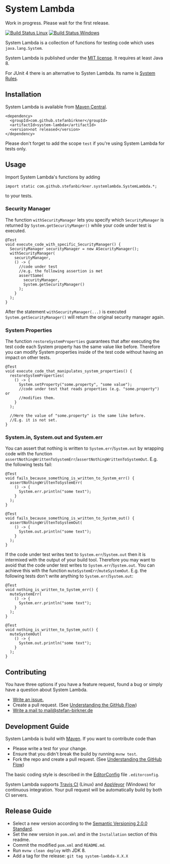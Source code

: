 # System Lambda

Work in progress. Please wait for the first release.

[![Build Status Linux](https://travis-ci.org/stefanbirkner/system-lambda.svg?branch=master)](https://travis-ci.org/stefanbirkner/system-lambda) [![Build Status Windows](https://ci.appveyor.com/api/projects/status/4ck6g0triwhvk9dy?svg=true)](https://ci.appveyor.com/project/stefanbirkner/system-lambda)

System Lambda is a collection of functions for testing code which uses
`java.lang.System`.

System Lambda is published under the
[MIT license](http://opensource.org/licenses/MIT). It requires at least Java 8.

For JUnit 4 there is an alternative to Systen Lambda. Its name is
[System Rules](http://stefanbirkner.github.io/system-rules/index.html).

## Installation

System Lambda is available from
[Maven Central](http://search.maven.org/#search%7Cga%7C1%7Cg%3A%22com.github.stefanbirkner%22%20AND%20a%3A%22system-lambda%22).

    <dependency>
      <groupId>com.github.stefanbirkner</groupId>
      <artifactId>system-lambda</artifactId>
      <version>not released</version>
    </dependency>

Please don't forget to add the scope `test` if you're using System
Lambda for tests only.


## Usage

Import System Lambda's functions by adding

    import static com.github.stefanbirkner.systemlambda.SystemLambda.*;

to your tests.


### Security Manager

The function `withSecurityManager` lets you specify which `SecurityManager` is
returned by `System.getSecurityManger()` while your code under test is
executed.

    @Test
    void execute_code_with_specific_SecurityManager() {
      SecurityManager securityManager = new ASecurityManager();
      withSecurityManager(
        securityManager,
        () -> {
          //code under test
          //e.g. the following assertion is met
          assertSame(
            securityManager,
            System.getSecurityManager()
          );
        }
      );
    }

After the statement `withSecurityManager(...)` is executed
`System.getSecurityManager()` will return the original security manager again.


### System Properties

The function `restoreSystemProperties` guarantees that after executing the test
code each System property has the same value like before. Therefore you
can modify System properties inside of the test code without having an impact on
other tests.

    @Test
    void execute_code_that_manipulates_system_properties() {
      restoreSystemProperties(
        () -> {
          System.setProperty("some.property", "some value");
          //code under test that reads properties (e.g. "some.property") or
          //modifies them.
        }
      );
      
      //Here the value of "some.property" is the same like before.
      //E.g. it is not set.
    }

### System.in, System.out and System.err

You can assert that nothing is written to `System.err`/`System.out` by wrapping
code with the function
`assertNothingWrittenToSystemErr`/`assertNothingWrittenToSystemOut`. E.g. the
following tests fail:

    @Test
    void fails_because_something_is_written_to_System_err() {
      assertNothingWrittenToSystemErr(
        () -> {
          System.err.println("some text");
        }
      );
    }

    @Test
    void fails_because_something_is_written_to_System_out() {
      assertNothingWrittenToSystemOut(
        () -> {
          System.out.println("some text");
        }
      );
    }

If the code under test writes text to `System.err`/`System.out` then it is
intermixed with the output of your build tool. Therefore you may want to avoid
that the code under test writes to `System.err`/`System.out`. You can achieve
this with the function `muteSystemErr`/`muteSystemOut`. E.g. the following tests
don't write anything to `System.err`/`System.out`:

    @Test
    void nothing_is_written_to_System_err() {
      muteSystemErr(
        () -> {
          System.err.println("some text");
        }
      );
    }

    @Test
    void nothing_is_written_to_System_out() {
      muteSystemOut(
        () -> {
          System.out.println("some text");
        }
      );
    }


## Contributing

You have three options if you have a feature request, found a bug or
simply have a question about System Lambda.

* [Write an issue.](https://github.com/stefanbirkner/system-lambda/issues/new)
* Create a pull request. (See [Understanding the GitHub Flow](https://guides.github.com/introduction/flow/index.html))
* [Write a mail to mail@stefan-birkner.de](mailto:mail@stefan-birkner.de)


## Development Guide

System Lambda is build with [Maven](http://maven.apache.org/). If you
want to contribute code than

* Please write a test for your change.
* Ensure that you didn't break the build by running `mvnw test`.
* Fork the repo and create a pull request. (See [Understanding the GitHub Flow](https://guides.github.com/introduction/flow/index.html))

The basic coding style is described in the
[EditorConfig](http://editorconfig.org/) file `.editorconfig`.

System Lambda supports [Travis CI](https://travis-ci.org/) (Linux) and
[AppVeyor](http://www.appveyor.com/) (Windows) for continuous
integration. Your pull request will be automatically build by both CI
servers.


## Release Guide

* Select a new version according to the
  [Semantic Versioning 2.0.0 Standard](http://semver.org/).
* Set the new version in `pom.xml` and in the `Installation` section of
  this readme.
* Commit the modified `pom.xml` and `README.md`.
* Run `mvnw clean deploy` with JDK 8.
* Add a tag for the release: `git tag system-lambda-X.X.X`
